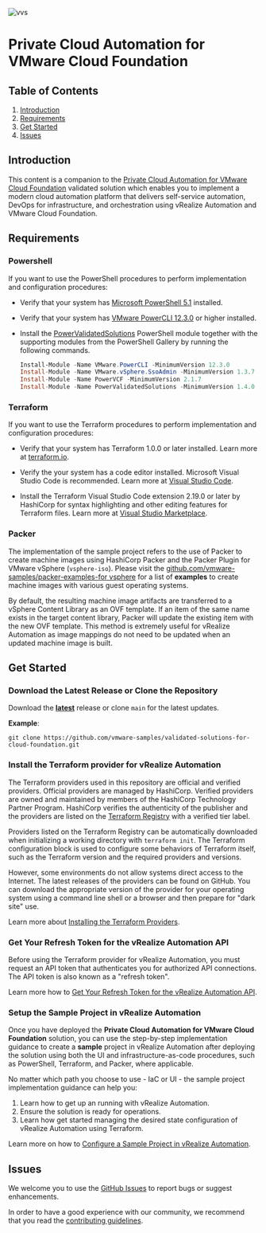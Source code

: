 ![vvs](../icon.png)

# Private Cloud Automation for VMware Cloud Foundation

## Table of Contents
1. [Introduction](#introduction)
2. [Requirements](#requirements)
3. [Get Started](#get-started)
4. [Issues](#issues)

## Introduction

This content is a companion to the [Private Cloud Automation for VMware Cloud Foundation](https://core.vmware.com/private-cloud-automation-vmware-cloud-foundation) validated solution which enables you to implement a modern cloud automation platform that delivers self-service automation, DevOps for infrastructure, and orchestration using vRealize Automation and VMware Cloud Foundation. 

## Requirements

### Powershell

If you want to use the PowerShell procedures to perform implementation and configuration procedures:

* Verify that your system has [Microsoft PowerShell 5.1](https://docs.microsoft.com/en-us/powershell/) installed. 

* Verify that your system has [VMware PowerCLI 12.3.0](https://code.vmware.com/web/tool/12.3.0/vmware-powercli) or higher installed.

* Install the [PowerValidatedSolutions](https://github.com/vmware-samples/power-validated-solutions-for-cloud-foundation) PowerShell module together with the supporting modules from the PowerShell Gallery by running the following commands. 

    ```powershell
    Install-Module -Name VMware.PowerCLI -MinimumVersion 12.3.0
    Install-Module -Name VMware.vSphere.SsoAdmin -MinimumVersion 1.3.7
    Install-Module -Name PowerVCF -MinimumVersion 2.1.7
    Install-Module -Name PowerValidatedSolutions -MinimumVersion 1.4.0
    ```

### Terraform

If you want to use the Terraform procedures to perform implementation and configuration procedures:

* Verify that your system has Terraform 1.0.0 or later installed. Learn more at [terraform.io](https://terraform.io).

* Verify the your system has a code editor installed. Microsoft Visual Studio Code is recommended. Learn more at [Visual Studio Code](https://code.visualstudio.com/).

* Install the Terraform Visual Studio Code extension 2.19.0 or later by HashiCorp for syntax highlighting and other editing features for Terraform files. Learn more at [Visual Studio Marketplace](https://marketplace.visualstudio.com/items?itemName=HashiCorp.terraform).

### Packer

The implementation of the sample project refers to the use of Packer to create machine images using HashiCorp Packer and the Packer Plugin for VMware vSphere (`vsphere-iso`). Please visit the [github.com/vmware-samples/packer-examples-for vsphere](https://github.com/vmware-samples/packer-examples-for-vsphere) for a list of **examples** to create machine images with various guest operating systems.

By default, the resulting machine image artifacts are transferred to a vSphere Content Library as an OVF template. If an item of the same name exists in the target content library, Packer will update the existing item with the new OVF template. This method is extremely useful for vRealize Automation as image mappings do not need to be updated when an updated machine image is built.

## Get Started

### Download the Latest Release or Clone the Repository

Download the [**latest**](https://github.com/vmware-samples/validated-solutions-for-cloud-foundation/releases/latest) release or clone `main` for the latest updates.

**Example**:

```
git clone https://github.com/vmware-samples/validated-solutions-for-cloud-foundation.git
```

### Install the Terraform provider for vRealize Automation

The Terraform providers used in this repository are official and verified providers. Official providers are managed by HashiCorp. Verified providers are owned and maintained by members of the HashiCorp Technology Partner Program. HashiCorp verifies the authenticity of the publisher and the providers are listed on the [Terraform Registry](https://registry.terraform.io) with a verified tier label. 

Providers listed on the Terraform Registry can be automatically downloaded when initializing a working directory with `terraform init`. The Terraform configuration block is used to configure some behaviors of Terraform itself, such as the Terraform version and the required providers and versions.

However, some environments do not allow systems direct access to the Internet. The latest releases of the providers can be found on GitHub. You can download the appropriate version of the provider for your operating system using a command line shell or a browser and then prepare for "dark site" use.

Learn more about [Installing the Terraform Providers](docs/install-terraform-providers/README.md).

### Get Your Refresh Token for the vRealize Automation API

Before using the Terraform provider for vRealize Automation, you must request an API token that authenticates you for authorized API connections. The API token is also known as a "refresh token".

Learn more how to [Get Your Refresh Token for the vRealize Automation API](docs/refresh-token/README.md).

### Setup the Sample Project in vRealize Automation

Once you have deployed the **Private Cloud Automation for VMware Cloud Foundation** solution, you can use the  step-by-step implementation guidance to create a **sample** project in vRealize Automation after deploying the solution using both the UI and infrastructure-as-code procedures, such as PowerShell, Terraform, and Packer, where applicable.

No matter which path you choose to use - IaC or UI - the sample project implementation guidance can help you:

1. Learn how to get up an running with vRealize Automation.
2. Ensure the solution is ready for operations.
3. Learn how get started managing the desired state configuration of vRealize Automation using Terraform.

Learn more on how to [Configure a Sample Project in vRealize Automation](docs/sample-project/README.md).

## Issues

We welcome you to use the [GitHub Issues](https://github.com/vmware-samples/validated-solutions-for-cloud-foundation/issues) to report bugs or suggest enhancements.

In order to have a good experience with our community, we recommend that you read the [contributing guidelines](../CONTRIBUTING.md).